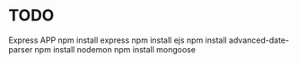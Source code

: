 # TODO
Express APP
npm install express
npm install ejs
npm install advanced-date-parser
npm install nodemon
npm install mongoose
